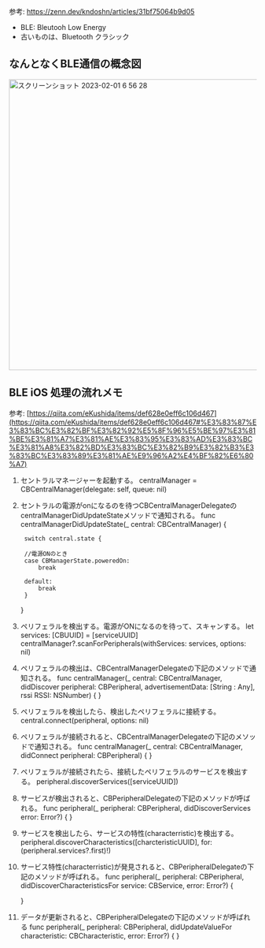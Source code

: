 参考: https://zenn.dev/kndoshn/articles/31bf75064b9d05

- BLE: Bleutooh Low Energy
- 古いものは、Bluetooth クラシック

## なんとなくBLE通信の概念図

<img width="590" alt="スクリーンショット 2023-02-01 6 56 28" src="https://user-images.githubusercontent.com/16571394/215892770-adc644bd-a8f8-422a-a8c1-4d798460d3b6.png">

## BLE iOS 処理の流れメモ

参考: [https://qiita.com/eKushida/items/def628e0eff6c106d467](https://qiita.com/eKushida/items/def628e0eff6c106d467#%E3%83%87%E3%83%BC%E3%82%BF%E3%82%92%E5%8F%96%E5%BE%97%E3%81%BE%E3%81%A7%E3%81%AE%E3%83%95%E3%83%AD%E3%83%BC%E3%81%A8%E3%82%BD%E3%83%BC%E3%82%B9%E3%82%B3%E3%83%BC%E3%83%89%E3%81%AE%E9%96%A2%E4%BF%82%E6%80%A7)

1. セントラルマネージャーを起動する。
    centralManager = CBCentralManager(delegate: self, queue: nil)

2. セントラルの電源がonになるのを待つCBCentralManagerDelegateのcentralManagerDidUpdateStateメソッドで通知される。
    func centralManagerDidUpdateState(_ central: CBCentralManager) {

        switch central.state {

        //電源ONのとき
        case CBManagerState.poweredOn:
            break

        default:
            break
        }
    }

3. ペリフェラルを検出する。電源がONになるのを待って、スキャンする。
    let services: [CBUUID] = [serviceUUID]
    centralManager?.scanForPeripherals(withServices: services,
                                           options: nil)


4. ペリフェラルの検出は、CBCentralManagerDelegateの下記のメソッドで通知される。
    func centralManager(_ central: CBCentralManager,
                        didDiscover peripheral: CBPeripheral,
                        advertisementData: [String : Any],
                        rssi RSSI: NSNumber) {
    }

5. ペリフェラルを検出したら、検出したペリフェラルに接続する。
    central.connect(peripheral, options: nil)


6. ペリフェラルが接続されると、CBCentralManagerDelegateの下記のメソッドで通知される。
    func centralManager(_ central: CBCentralManager,
                        didConnect peripheral: CBPeripheral) {
    }


7. ペリフェラルが接続されたら、接続したペリフェラルのサービスを検出する。
   peripheral.discoverServices([serviceUUID])


8. サービスが検出されると、CBPeripheralDelegateの下記のメソッドが呼ばれる。
    func peripheral(_ peripheral: CBPeripheral,
                    didDiscoverServices error: Error?) {
    }

9. サービスを検出したら、サービスの特性(characterristic)を検出する。
    peripheral.discoverCharacteristics([charcteristicUUID],
                                       for: (peripheral.services?.first)!)

10. サービス特性(characterristic)が発見されると、CBPeripheralDelegateの下記のメソッドが呼ばれる。
    func peripheral(_ peripheral: CBPeripheral,
                    didDiscoverCharacteristicsFor service: CBService,
                    error: Error?) {

    }

11. データが更新されると、CBPeripheralDelegateの下記のメソッドが呼ばれる
    func peripheral(_ peripheral: CBPeripheral,
                    didUpdateValueFor characteristic: CBCharacteristic,
                    error: Error?) {
    }
